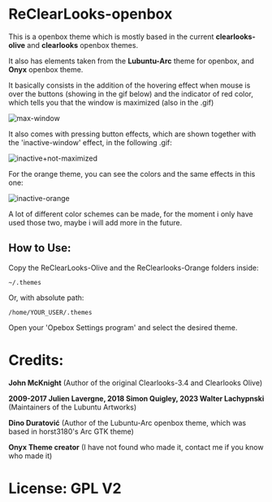 # ReClearLooks-openbox

This is a openbox theme which is mostly based in the current **clearlooks-olive** and **clearlooks** openbox themes.

It also has elements taken from the **Lubuntu-Arc** theme for openbox, and **Onyx** openbox theme.

It basically consists in the addition of the hovering effect when mouse is over the buttons (showing in the gif below) and the indicator of red color, which tells you that the window is maximized (also in the .gif)


![max-window](https://github.com/Bluey26/ReClearLooks-openbox/assets/143142826/a852a1ba-46f6-459e-b580-4901a6ebad2e)


It also comes with pressing button effects, which are shown together with the 'inactive-window' effect, in the following .gif:


![inactive+not-maximized](https://github.com/Bluey26/ReClearLooks-openbox/assets/143142826/b61f4e6c-9609-4c2f-8743-165f536c8f83)


For the orange theme, you can see the colors and the same effects in this one:

![inactive-orange](https://github.com/Bluey26/ReClearLooks-openbox/assets/143142826/5eb818bc-8f2c-4ff8-aadf-f1523129558d)


A lot of different color schemes can be made, for the moment i only have used those two, maybe i will add more in the future.

## How to Use:

Copy the ReClearLooks-Olive and the ReClearlooks-Orange folders inside:

```
~/.themes

```
Or, with absolute path:

```
/home/YOUR_USER/.themes
```

Open your 'Opebox Settings program' and select the desired theme.




# Credits:

**John McKnight** (Author of the original Clearlooks-3.4 and Clearlooks Olive)

**2009-2017 Julien Lavergne, 2018 Simon Quigley, 2023 Walter Lachypnski** (Maintainers of the Lubuntu Artworks)

**Dino Duratović** (Author of the Lubuntu-Arc openbox theme, which was based in horst3180's Arc GTK theme)

**Onyx Theme creator** (I have not found who made it, contact me if you know who made it)



# License: GPL V2

